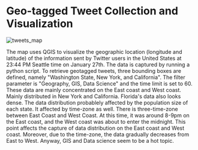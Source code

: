 # Geo-tagged Tweet Collection and Visualization

![tweets_map](https://user-images.githubusercontent.com/77243665/106077973-6db0e500-60c7-11eb-95b8-3dc5a3614951.png)

The map uses QGIS to visualize the geographic location (longitude and latitude) of the information sent by Twitter users in the United States at 23:44 PM Seattle time on January 27th.
The data is captured by running a python script. To retrieve geotagged tweets, three bounding boxes are defined, namely "Washington State, New York, and California". The filter parameter is "Geography, GIS, Data Science" and the time limit is set to 60.
These data are mainly concentrated on the East coast and West coast. Mainly distributed in New York and California. Florida's data also looks dense.
The data distribution probablely affected by the population size of each state. It affected by time-zone as well. There is three-time-zone between East Coast and West Coast. At this time, it was around 8-9pm on the East coast, and the West coast was about to enter the midnight. This point affects the capture of data distribution on the East coast and West coast. Moreover, due to the time-zone, the data gradually decreases from East to West. Anyway, GIS and Data science seem to be a hot topic.

